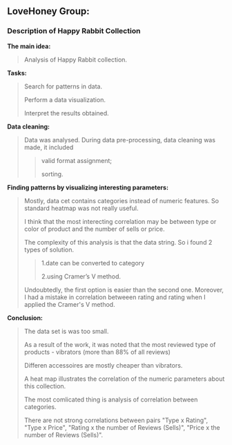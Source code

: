 ## LoveHoney Group:
### Description of Happy Rabbit Collection

**The main idea:**
>Analysis of Happy Rabbit collection.

**Tasks:**
>Search for patterns in data.
>
>Perform a data visualization.
>
>Interpret the results obtained.

**Data cleaning:**
>Data was analysed. During data pre-processing, data cleaning was made, it included
>
>>valid format assignment;
>>
>>sorting.
>

**Finding patterns by visualizing interesting parameters:**
>Mostly, data cet contains categories instead of numeric features. So standard heatmap was not really useful.
>
>I think that the most interecting correlation may be between type or color of product and the number of sells or price.
>
>The complexity of this analysis is that the data string. So i found 2 types of solution.
>
>>1.date can be converted to category
>>
>>2.using Cramer’s V method.
>
>Undoubtedly, the first option is easier than the second one. Moreover, I had a mistake in correlation betweeen rating and rating when I applied the Cramer's V method.

**Conclusion:**
>The data set is was too small.
>
>As a result of the work, it was noted that the most reviewed type of products - vibrators (more than 88% of all reviews)
>
>Differen accessoires are mostly cheaper than vibrators.
>
>A heat map illustrates the correlation of the numeric parameters about this collection.
>
>The most comlicated thing is analysis of correlation between categories.
>
>There are not strong correlations between pairs "Type x Rating", "Type x Price", "Rating x the number of Reviews (Sells)", "Price x the number of Reviews (Sells)".
